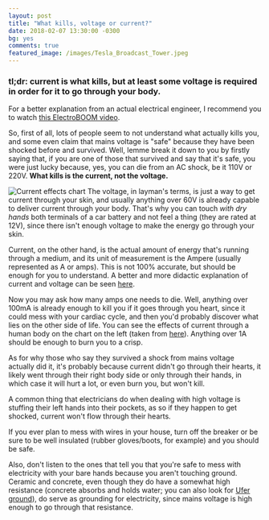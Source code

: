 ```yaml
---
layout: post
title: "What kills, voltage or current?"
date: 2018-02-07 13:30:00 -0300
bg: yes
comments: true
featured_image: /images/Tesla_Broadcast_Tower.jpeg
---
```


### **tl;dr: current is what kills, but at least some voltage is required in order for it to go through your body.**  
For a better explanation from an actual electrical engineer, I recommend you to watch [this ElectroBOOM video](https://www.youtube.com/watch?v=XDf2nhfxVzg).

So, first of all, lots of people seem to not understand what actually kills you, and some even claim that mains voltage is "safe" because they have been shocked before and survived. Well, lemme break it down to you by firstly saying that, if you are one of those that survived and say that it's safe, you were just lucky because, yes, you can die from an AC shock, be it 110V or 220V. **What kills is the current, not the voltage.**

![Current effects chart](/blog/images/current_chart.png "Current effects chart")
The voltage, in layman's terms, is just a way to get current through your skin, and usually anything over 60V is already capable to deliver current through your body. That's why you can touch _with dry hands_ both terminals of a car battery and not feel a thing (they are rated at 12V), since there isn't enough voltage to make the energy go through your skin.

Current, on the other hand, is the actual amount of energy that's running through a medium, and its unit of measurement is the Ampere (usually represented as A or amps). This is not 100% accurate, but should be enough for you to understand. A better and more didactic explanation of current and voltage can be seen [here](https://learn.sparkfun.com/tutorials/voltage-current-resistance-and-ohms-law).

Now you may ask how many amps one needs to die. Well, anything over 100mA is already enough to kill you if it goes through you heart, since it could mess with your cardiac cycle, and then you'd probably discover what lies on the other side of life. You can see the effects of current through a human body on the chart on the left (taken from [here](https://www.physics.ohio-state.edu/~p616/safety/fatal_current.html)). Anything over 1A should be enough to burn you to a crisp.

As for why those who say they survived a shock from mains voltage actually did it, it's probably because current didn't go through their hearts, it likely went through their right body side or only through their hands, in which case it will hurt a lot, or even burn you, but won't kill.

A common thing that electricians do when dealing with high voltage is stuffing their left hands into their pockets, as so if they happen to get shocked, current won't flow through their hearts.

If you ever plan to mess with wires in your house, turn off the breaker or be sure to be well insulated (rubber gloves/boots, for example) and you should be safe.

Also, don't listen to the ones that tell you that you're safe to mess with electricity with your bare hands because you aren't touching ground. Ceramic and concrete, even though they do have a somewhat high resistance (concrete absorbs and holds water; you can also look for [Ufer ground](https://en.wikipedia.org/wiki/Ufer_ground)), do serve as grounding for electricity, since mains voltage is high enough to go through that resistance.